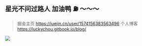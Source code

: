 ## 星光不问过路人 加油鸭 ⛽️ ～～～

> 掘金主页 https://juejin.cn/user/1574156383563496
> 个人博客 https://luckychou.gitbook.io/blog/

![](https://cdn.jsdelivr.net/gh/LuckyChou710/blog-images/bg-images/bg38.jpeg)
